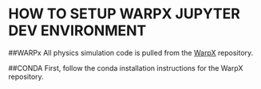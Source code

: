 # HOW TO SETUP WARPX JUPYTER DEV ENVIRONMENT

##WARPx
All physics simulation code is pulled from the [WarpX](https://github.com/ECP-WarpX/WarpX) repository.


##CONDA
First, follow the conda installation instructions for the WarpX repository.
